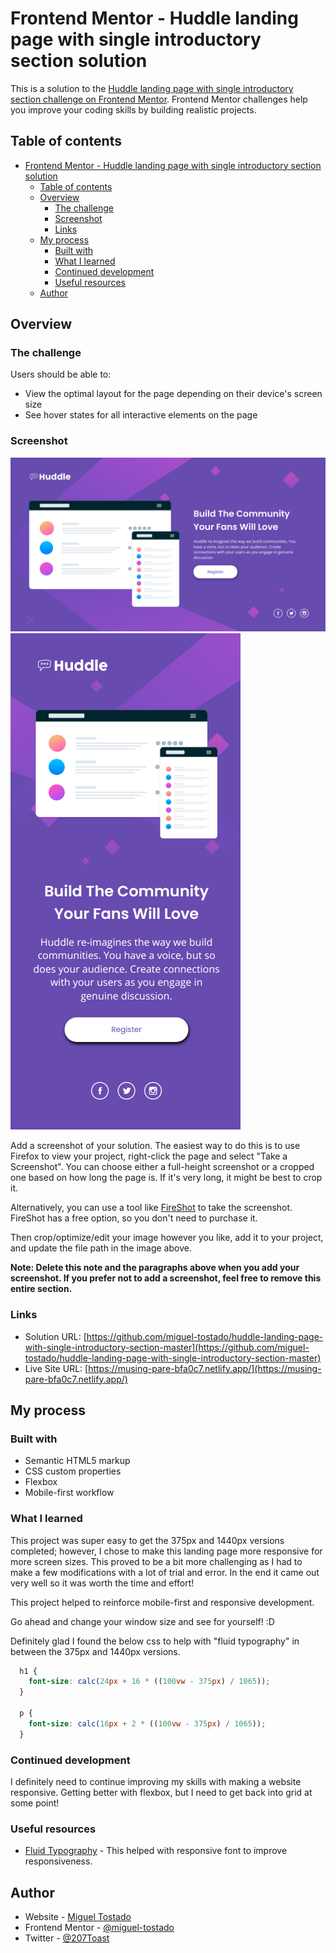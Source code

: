 # Frontend Mentor - Huddle landing page with single introductory section solution

This is a solution to the [Huddle landing page with single introductory section challenge on Frontend Mentor](https://www.frontendmentor.io/challenges/huddle-landing-page-with-a-single-introductory-section-B_2Wvxgi0). Frontend Mentor challenges help you improve your coding skills by building realistic projects. 

## Table of contents

- [Frontend Mentor - Huddle landing page with single introductory section solution](#frontend-mentor---huddle-landing-page-with-single-introductory-section-solution)
  - [Table of contents](#table-of-contents)
  - [Overview](#overview)
    - [The challenge](#the-challenge)
    - [Screenshot](#screenshot)
    - [Links](#links)
  - [My process](#my-process)
    - [Built with](#built-with)
    - [What I learned](#what-i-learned)
    - [Continued development](#continued-development)
    - [Useful resources](#useful-resources)
  - [Author](#author)

## Overview

### The challenge

Users should be able to:

- View the optimal layout for the page depending on their device's screen size
- See hover states for all interactive elements on the page

### Screenshot

![](src/img/desktop.png)
![](src/img/mobile.png)

Add a screenshot of your solution. The easiest way to do this is to use Firefox to view your project, right-click the page and select "Take a Screenshot". You can choose either a full-height screenshot or a cropped one based on how long the page is. If it's very long, it might be best to crop it.

Alternatively, you can use a tool like [FireShot](https://getfireshot.com/) to take the screenshot. FireShot has a free option, so you don't need to purchase it. 

Then crop/optimize/edit your image however you like, add it to your project, and update the file path in the image above.

**Note: Delete this note and the paragraphs above when you add your screenshot. If you prefer not to add a screenshot, feel free to remove this entire section.**

### Links

- Solution URL: [https://github.com/miguel-tostado/huddle-landing-page-with-single-introductory-section-master](https://github.com/miguel-tostado/huddle-landing-page-with-single-introductory-section-master)
- Live Site URL: [https://musing-pare-bfa0c7.netlify.app/](https://musing-pare-bfa0c7.netlify.app/)

## My process

### Built with

- Semantic HTML5 markup
- CSS custom properties
- Flexbox
- Mobile-first workflow


### What I learned

This project was super easy to get the 375px and 1440px versions completed; however, I chose to make this landing page more responsive for more screen sizes. This proved to be a bit more challenging as I had to make a few modifications with a lot of trial and error. In the end it came out very well so it was worth the time and effort!

This project helped to reinforce mobile-first and responsive development.

Go ahead and change your window size and see for yourself! :D

Definitely glad I found the below css to help with "fluid typography" in between the 375px and 1440px versions.

```css
  h1 {
    font-size: calc(24px + 16 * ((100vw - 375px) / 1065));
  }

  p {
    font-size: calc(16px + 2 * ((100vw - 375px) / 1065));
  }
```

### Continued development

I definitely need to continue improving my skills with making a website responsive. Getting better with flexbox, but I need to get back into grid at some point!

### Useful resources

- [Fluid Typography](https://css-tricks.com/snippets/css/fluid-typography/) - This helped with responsive font to improve responsiveness.


## Author

- Website - [Miguel Tostado](https://www.migueltostado.com/)
- Frontend Mentor - [@miguel-tostado](https://www.frontendmentor.io/profile/miguel-tostado)
- Twitter - [@207Toast](https://twitter.com/207Toast)
